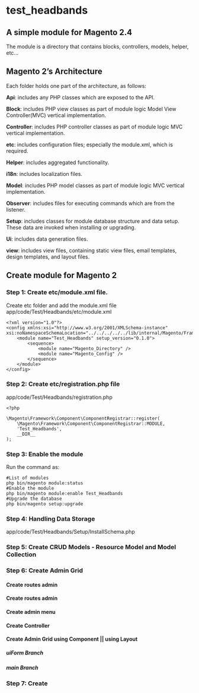 # test_headbands
## A simple module for Magento 2.4
The module is a directory that contains blocks, controllers, models, helper, etc...

## Magento 2’s Architecture
Each folder holds one part of the architecture, as follows:

  **Api**: includes any PHP classes which are exposed to the API.
  
  **Block**: includes PHP view classes as part of module logic Model View Controller(MVC) vertical implementation.
  
  **Controller**: includes PHP controller classes as part of module logic MVC vertical implementation.
  
  **etc**: includes configuration files; especially the module.xml, which is required.
  
  **Helper**: includes aggregated functionality.
  
  **i18n**: includes localization files.
  
  **Model**: includes PHP model classes as part of module logic MVC vertical implementation.
  
  **Observer**: includes files for executing commands which are from the listener.
  
  **Setup**: includes classes for module database structure and data setup. These data are invoked when installing or upgrading.
  
  **Ui**: includes data generation files.
  
  **view**: includes view files, containing static view files, email templates, design templates, and layout files.
 
## Create module for Magento 2

### Step 1: Create etc/module.xml file.
Create etc folder and add the module.xml file   
app/code/Test/Headbands/etc/module.xml
```
<?xml version="1.0"?>
<config xmlns:xsi="http://www.w3.org/2001/XMLSchema-instance" xsi:noNamespaceSchemaLocation="../../../../../lib/internal/Magento/Framework/Module/etc/module.xsd">
    <module name="Test_Headbands" setup_version="0.1.0">
        <sequence>
            <module name="Magento_Directory" />
            <module name="Magento_Config" />
        </sequence>
    </module>
</config>
```
### Step 2: Create etc/registration.php file
app/code/Test/Headbands/registration.php
```
<?php

\Magento\Framework\Component\ComponentRegistrar::register(
    \Magento\Framework\Component\ComponentRegistrar::MODULE,
    'Test_Headbands',
    __DIR__
);
```
### Step 3: Enable the module
Run the command as:
```
#List of modules
php bin/magento module:status
#Enable the module
php bin/magento module:enable Test_Headbands
#Upgrade the database
php bin/magento setup:upgrade
```
### Step 4: Handling Data Storage
app/code/Test/Headbands/Setup/InstallSchema.php

### Step 5: Create CRUD Models - Resource Model and Model Collection

### Step 6: Create Admin Grid
#### Create routes admin
#### Create routes admin
#### Create admin menu
#### Create Controller
#### Create Admin Grid using Component || using Layout
##### uiForm Branch
##### main Branch

### Step 7: Create 
